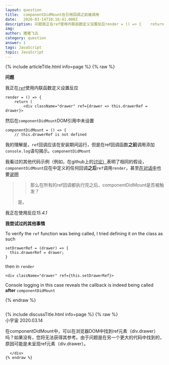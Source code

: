 ```yaml
---
layout: question
title:  componentDidMount在引用回调之前被调用
date:   2020-03-14T10:16:41.000Z
description: 问题我正在ref使用内联函数定义设置反应render = () => {    return (        <div className=...
img: 
author: 猪猪飞云
category: question
answer: 1
tags: JavaScript
topic: JavaScript
---
```

<div class="article-root">
  <div class="article">
    {% include articleTitle.html info=page %}
    {% raw %}
    <div class="article-content"><p><strong><font style="vertical-align: inherit;"><font style="vertical-align: inherit;">问题</font></font></strong></p>

<p><font style="vertical-align: inherit;"><font style="vertical-align: inherit;">我正在</font></font><a href="https://facebook.github.io/react/docs/refs-and-the-dom.html" rel="noreferrer"><code>ref</code></a><font style="vertical-align: inherit;"><font style="vertical-align: inherit;">使用内联函数定义</font><font style="vertical-align: inherit;">设置反应</font></font></p>

<pre><code>render = () =&gt; {<font></font>
    return (<font></font>
        &lt;div className="drawer" ref={drawer =&gt; this.drawerRef = drawer}&gt;<font></font>
</code></pre>

<p><font style="vertical-align: inherit;"><font style="vertical-align: inherit;">然后在</font></font><code>componentDidMount</code><font style="vertical-align: inherit;"><font style="vertical-align: inherit;">DOM引用中未设置</font></font></p>

<pre><code>componentDidMount = () =&gt; {<font></font>
    // this.drawerRef is not defined<font></font>
</code></pre>

<p><font style="vertical-align: inherit;"><font style="vertical-align: inherit;">我的理解是，</font></font><code>ref</code><font style="vertical-align: inherit;"><font style="vertical-align: inherit;">回调应该在安装期间运行，但是</font><font style="vertical-align: inherit;">在ref回调函数</font><strong><font style="vertical-align: inherit;">之前</font></strong><font style="vertical-align: inherit;">调用</font><font style="vertical-align: inherit;">添加</font></font><code>console.log</code><font style="vertical-align: inherit;"><font style="vertical-align: inherit;">语句揭示</font><font style="vertical-align: inherit;">。</font></font><code>componentDidMount</code><font style="vertical-align: inherit;"></font><strong><font style="vertical-align: inherit;"></font></strong><font style="vertical-align: inherit;"></font></p>

<p><font style="vertical-align: inherit;"><font style="vertical-align: inherit;">我看过的其他代码示例（例如，</font><font style="vertical-align: inherit;">在github上的</font></font><a href="https://github.com/facebook/react/issues/6249" rel="noreferrer"><font style="vertical-align: inherit;"><font style="vertical-align: inherit;">讨论）</font></font></a><font style="vertical-align: inherit;"><font style="vertical-align: inherit;">表明了相同的假设，</font></font><code>componentDidMount</code><font style="vertical-align: inherit;"><font style="vertical-align: inherit;">应在中</font><font style="vertical-align: inherit;">定义的</font><font style="vertical-align: inherit;">任何</font><font style="vertical-align: inherit;">回调</font></font><strong><font style="vertical-align: inherit;"><font style="vertical-align: inherit;">之后</font></font></strong><font style="vertical-align: inherit;"></font><code>ref</code><font style="vertical-align: inherit;"><font style="vertical-align: inherit;">调用</font></font><code>render</code><font style="vertical-align: inherit;"><font style="vertical-align: inherit;">，甚至</font><a href="https://github.com/facebook/react/issues/6249#issuecomment-272026401" rel="noreferrer"><font style="vertical-align: inherit;">在对话中</font></a><font style="vertical-align: inherit;">也要</font></font><a href="https://github.com/facebook/react/issues/6249#issuecomment-272026401" rel="noreferrer"><font style="vertical-align: inherit;"><font style="vertical-align: inherit;">说明</font></font></a></p>

<blockquote>
  <blockquote>
    <p><font style="vertical-align: inherit;"><font style="vertical-align: inherit;">那么在所有的ref回调都执行完之后，componentDidMount是否被触发？</font></font></p>
  </blockquote>
  
  <p><font style="vertical-align: inherit;"><font style="vertical-align: inherit;">是。</font></font></p>
</blockquote>

<p><font style="vertical-align: inherit;"><font style="vertical-align: inherit;">我正在使用反应</font></font><em><font style="vertical-align: inherit;"><font style="vertical-align: inherit;">15.4.1</font></font></em></p>

<p><strong><font style="vertical-align: inherit;"><font style="vertical-align: inherit;">我尝试过的其他事情</font></font></strong></p>

<p>To verify the <code>ref</code> function was being called, I tried defining it on the class as such</p>

<pre><code>setDrawerRef = (drawer) =&gt; {<font></font>
  this.drawerRef = drawer;<font></font>
}<font></font>
</code></pre>

<p>then in <code>render</code></p>

<pre><code>&lt;div className="drawer" ref={this.setDrawerRef}&gt;
</code></pre>

<p>Console logging in this case reveals the callback is indeed being called <strong>after</strong> <code>componentDidMount</code></p></div>
    {% endraw %}
  </div>
  <p style="height: 0;width:0;overflow: hidden;"> 第1600篇《componentDidMount在引用回调之前被调用》来自Winter(https://github.com/aiyld/aiyld.github.io)的站点</p>
  <div class="discuss-wrapper">
    {% include discussTitle.html info=page %}
    {% raw %}
    <div class="discuss-item">
        <div class="discuss-parent">
          <div class="discuss-meta">
            <span class="discuss-user">小宇宙</span>
            <span class="discuss-time">2020.03.14</span>
          </div>
          <div class="discuss-comment"><p><font style="vertical-align: inherit;"><font style="vertical-align: inherit;">在componentDidMount中，可以在浏览器DOM中找到ref元素（div.drawer）吗？</font><font style="vertical-align: inherit;">如果没有，您将无法获得其参考。</font><font style="vertical-align: inherit;">由于问题是在另一个更大的代码中找到的，原因可能是未呈现ref元素（div.drawer）。</font></font></p></div>
        </div>
        
      </div>
    {% endraw %}
  </div>
<div>
